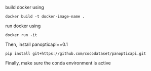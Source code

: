 build docker using 
```
docker build -t docker-image-name .
```

run docker using
```
docker run -it
```

Then, install panopticapi==0.1
```
pip install git+https://github.com/cocodataset/panopticapi.git
```

Finally, make sure the conda environment is active
